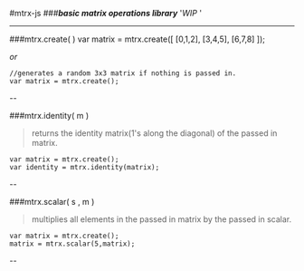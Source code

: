 #mtrx-js
###***basic matrix operations library*** '*WIP* '

---

###mtrx.create( )
	var matrix = mtrx.create([
		[0,1,2],
		[3,4,5],
		[6,7,8]
	]);
	
*or*

	//generates a random 3x3 matrix if nothing is passed in.
	var matrix = mtrx.create();
	
--

###mtrx.identity( m )
>returns the identity matrix(1's along the diagonal) of the passed in matrix.

	var matrix = mtrx.create();
	var identity = mtrx.identity(matrix);
	
--

###mtrx.scalar( s , m )
>multiplies all elements in the passed in matrix by the passed in  scalar.

	var matrix = mtrx.create();
	matrix = mtrx.scalar(5,matrix);

--

